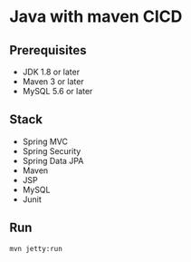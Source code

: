 # Java with maven CICD 
## Prerequisites
- JDK 1.8 or later
- Maven 3 or later
- MySQL 5.6 or later

## Stack
- Spring MVC
- Spring Security
- Spring Data JPA
- Maven
- JSP
- MySQL
- Junit

## Run
```mvn jetty:run```

